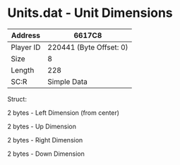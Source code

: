 
#  Units.dat - Unit Dimensions
Address   | 6617C8
----------|-------------
Player ID | 220441 (Byte Offset: 0)
Size 	  | 8
Length 	  | 228
SC:R      | Simple Data

Struct:
2 bytes - Left Dimension (from center)
2 bytes - Up Dimension
2 bytes - Right Dimension
2 bytes - Down Dimension
